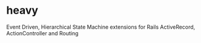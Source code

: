 heavy
=====

Event Driven, Hierarchical State Machine extensions for Rails ActiveRecord, ActionController and Routing